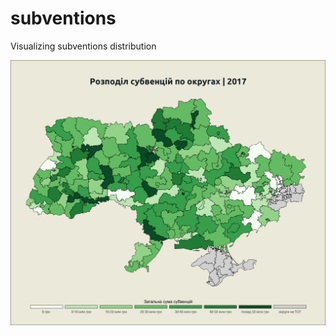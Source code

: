 # subventions
Visualizing subventions distribution

![](https://github.com/savchukidze/subventions/blob/master/sub_map_constituencies_2017.png?raw=true)
